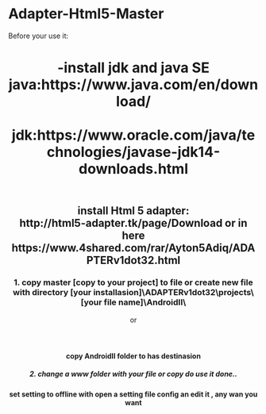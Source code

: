 # Adapter-Html5-Master

Before your use it:
<header>
<h1>
-install jdk and java SE 
<br>java:https://www.java.com/en/download/</br>
<br>jdk:https://www.oracle.com/java/technologies/javase-jdk14-downloads.html</br>
</h1>
<header>
<h2>
<body>
<br>install Html 5 adapter:</br>
http://html5-adapter.tk/page/Download
or in here
<br>https://www.4shared.com/rar/Ayton5Adiq/ADAPTERv1dot32.html</br>
</h2>
<header>
<header>
<h3>1. copy master [copy to your project] to file  or create new file with directory
  [your installasion]\ADAPTERv1dot32\projects\[your file name]\AndroidII\</h3>
  <header>or</header>
  <h4> copy AndroidII folder to has destinasion<h4> 
  
<header>  
<h5>2. change a www folder with your file or copy do use it
done..</h5>
  </body>
  
  <body>
<header>
<header>
<tr>set setting to offline with open a setting file config an edit it , any wan you want</tr>
  </body>
